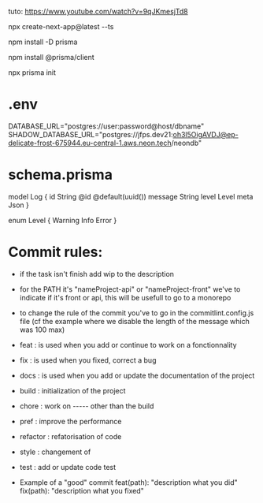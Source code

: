 tuto: https://www.youtube.com/watch?v=9qJKmesjTd8

npx create-next-app@latest --ts

npm install -D prisma

npm install @prisma/client

npx prisma init

# .env

DATABASE_URL="postgres://user:password@host/dbname"
SHADOW_DATABASE_URL="postgres://jfps.dev21:oh3l5OigAVDJ@ep-delicate-frost-675944.eu-central-1.aws.neon.tech/neondb"


# schema.prisma

model Log {
  id String @id @default(uuid())
  message String
  level Level
  meta Json
}

enum Level {
  Warning
  Info
  Error
}

# Commit rules:

- if the task isn't finish add wip to the description
- for the PATH it's "nameProject-api" or "nameProject-front" we've to indicate if it's front or api, this will be usefull to go to a monorepo
- to change the rule of the commit you've to go in the commitlint.config.js file (cf the example where we disable the length of the message which was 100 max)

- feat : is used when you add or continue to work on a fonctionnality
- fix : is used when you fixed, correct a bug
- docs : is used when you add or update the documentation of the project
- build : initialization of the project
- chore : work on ----- other than the build
- pref : improve the performance
- refactor : refatorisation of code
- style : changement of
- test : add or update code test

- Example of a "good" commit
  feat(path): "description what you did"
  fix(path): "description what you fixed"
